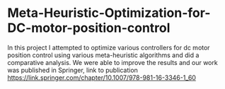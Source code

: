# Meta-Heuristic-Optimization-for-DC-motor-position-control
In this project I attempted to optimize various controllers for dc motor position control using various meta-heuristic algorithms and did a comparative analysis. We were able to improve the results and our work was published in Springer, link to publication https://link.springer.com/chapter/10.1007/978-981-16-3346-1_60

